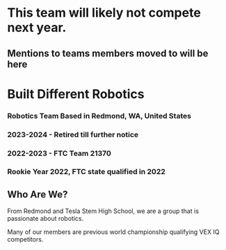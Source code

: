 # This team will likely not compete next year.
## Mentions to teams members moved to will be here

# Built Different Robotics
### Robotics Team Based in Redmond, WA, United States
### 2023-2024 - Retired till further notice
### 2022-2023 - FTC Team 21370 
### Rookie Year 2022, FTC state qualified in 2022
## Who Are We?
From Redmond and Tesla Stem High School, we are a group that is passionate about robotics.

Many of our members are previous world championship qualifying VEX IQ competitors.
